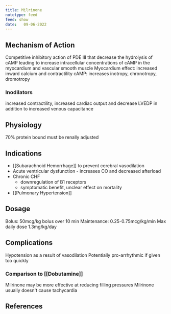 ```yaml
---
title: Milrinone
notetype: feed
feed: show
date:   09-06-2022
---
```


## Mechanism of Action
Competitive inhibitory action of PDE III that decrease the hydrolysis of cAMP leading to increase intracellular concentrations of cAMP in the myocardium and vascular smooth muscle
Myocardium effect: increased inward calcium and contractility
cAMP: increases inotropy, chronotropy, dromotropy


### Inodilators
increased contractility, increased cardiac output and decrease LVEDP in addition to increased venous capacitance

## Physiology
70% protein bound
must be renally adjusted
## Indications
-  [[Subarachnoid Hemorrhage]] to prevent cerebral vasodilation
- Acute ventricular dysfunction - increases CO and decreased afterload
- Chronic CHF
	- downregulation of B1 receptors
	- symptomatic benefit, unclear effect on mortality
- [[Pulmonary Hypertension]]
## Dosage
Bolus: 50mcg/kg bolus over 10 min
Maintenance: 0.25-0.75mcg/kg/min
Max daily dose 1.3mg/kg/day


## Complications
Hypotension as a result of vasodilation
Potentially pro-arrhythmic if given too quickly

### Comparison to [[Dobutamine]]
Milrinone may be more effective at reducing filling pressures
Milrinone usually doesn't cause tachycardia
## References
[^1]:
[^2]:
[^3]:
[^4]:
